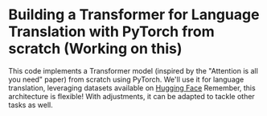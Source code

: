 # Building a Transformer for Language Translation with PyTorch from scratch (Working on this)
This code implements a Transformer model (inspired by the "Attention is all you need" paper) from scratch using PyTorch. We'll use it for language translation, leveraging datasets available on [Hugging Face](https://huggingface.co/datasets/Helsinki-NLP/opus_books/viewer) Remember, this architecture is flexible! With adjustments, it can be adapted to tackle other tasks as well.
